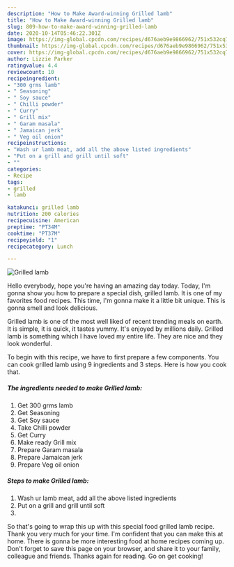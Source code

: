 ```yaml
---
description: "How to Make Award-winning Grilled lamb"
title: "How to Make Award-winning Grilled lamb"
slug: 809-how-to-make-award-winning-grilled-lamb
date: 2020-10-14T05:46:22.301Z
image: https://img-global.cpcdn.com/recipes/d676aeb9e9866962/751x532cq70/grilled-lamb-recipe-main-photo.jpg
thumbnail: https://img-global.cpcdn.com/recipes/d676aeb9e9866962/751x532cq70/grilled-lamb-recipe-main-photo.jpg
cover: https://img-global.cpcdn.com/recipes/d676aeb9e9866962/751x532cq70/grilled-lamb-recipe-main-photo.jpg
author: Lizzie Parker
ratingvalue: 4.4
reviewcount: 10
recipeingredient:
- "300 grms lamb"
- " Seasoning"
- " Soy sauce"
- " Chilli powder"
- " Curry"
- " Grill mix"
- " Garam masala"
- " Jamaican jerk"
- " Veg oil onion"
recipeinstructions:
- "Wash ur lamb meat, add all the above listed ingredients"
- "Put on a grill and grill until soft"
- ""
categories:
- Recipe
tags:
- grilled
- lamb

katakunci: grilled lamb 
nutrition: 200 calories
recipecuisine: American
preptime: "PT34M"
cooktime: "PT37M"
recipeyield: "1"
recipecategory: Lunch

---
```



![Grilled lamb](https://img-global.cpcdn.com/recipes/d676aeb9e9866962/751x532cq70/grilled-lamb-recipe-main-photo.jpg)

Hello everybody, hope you're having an amazing day today. Today, I'm gonna show you how to prepare a special dish, grilled lamb. It is one of my favorites food recipes. This time, I'm gonna make it a little bit unique. This is gonna smell and look delicious.



Grilled lamb is one of the most well liked of recent trending meals on earth. It is simple, it is quick, it tastes yummy. It's enjoyed by millions daily. Grilled lamb is something which I have loved my entire life. They are nice and they look wonderful.


To begin with this recipe, we have to first prepare a few components. You can cook grilled lamb using 9 ingredients and 3 steps. Here is how you cook that.

<!--inarticleads1-->

##### The ingredients needed to make Grilled lamb:

1. Get 300 grms lamb
1. Get  Seasoning
1. Get  Soy sauce
1. Take  Chilli powder
1. Get  Curry
1. Make ready  Grill mix
1. Prepare  Garam masala
1. Prepare  Jamaican jerk
1. Prepare  Veg oil onion




<!--inarticleads2-->

##### Steps to make Grilled lamb:

1. Wash ur lamb meat, add all the above listed ingredients
1. Put on a grill and grill until soft
1. 




So that's going to wrap this up with this special food grilled lamb recipe. Thank you very much for your time. I'm confident that you can make this at home. There is gonna be more interesting food at home recipes coming up. Don't forget to save this page on your browser, and share it to your family, colleague and friends. Thanks again for reading. Go on get cooking!

